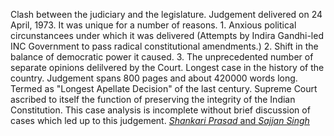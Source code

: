 Clash between the judiciary and the legislature.
Judgement delivered on 24 April, 1973.
It was unique for a number of reasons. 1. Anxious political circunstancees under which it was delivered (Attempts by Indira Gandhi-led INC Government to pass radical constitutional amendments.) 2. Shift in the balance of democratic power it caused. 3. The unprecedented number of separate opinions delilvered by the Court.
Longest case in the history of the country.
Judgement spans 800 pages and about 420000 words long.
Termed as "Longest Apellate Decision" of the last century.
Supreme Court ascribed to itself the function of preserving the integrity of the Indian Constitution.
This case analysis is incomplete without brief discussion of cases which led up to this judgement.
[<i>Shankari Prasad</i> and <i>Sajjan Singh</i>](./A%20conservative%20Supreme%20Court%20-%20Shankari%20Prasad%20and%20Sajjan%20Singh.md)
